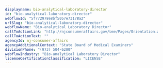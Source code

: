 ```yaml
---
displayname: bio-analytical-laboratory-director
id: "bio-analytical-laboratory-director"
webflowId: "5f772978e8bf5057e73178a2"
urlSlug: "bio-analytical-laboratory-director"
webflowName: "Bio-analytical Laboratory Director"
callToActionLink: "http://njconsumeraffairs.gov/bme/Pages/Orientation.aspx"
callToActionText: ""
agencyId: nj-consumer-affairs
agencyAdditionalContext: "State Board of Medical Examiners"
divisionPhone: "(973) 504-6200"
webflowIndustry: "Bio-analytical Laboratory Director"
licenseCertificationClassification: "LICENSE"
---
```

